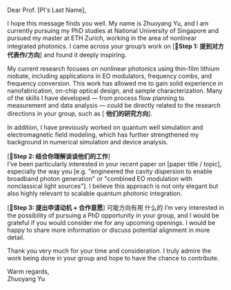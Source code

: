 Dear Prof. [PI's Last Name],

I hope this message finds you well. My name is Zhuoyang Yu, and I am currently pursuing my PhD studies at National University of Singapore and pursued my master at ETH Zurich, working in the area of nonlinear integrated photonics. I came across your group’s work on [🔁**Step 1: 提到对方代表作/方向**] and found it deeply inspiring.

My current research focuses on nonlinear photonics using thin-film lithium niobate, including applications in EO modulators, frequency combs, and frequency conversion. This work has allowed me to gain solid experience in nanofabrication, on-chip optical design, and sample characterization. Many of the skills I have developed — from process flow planning to measurement and data analysis — could be directly related to the research directions in your group, such as [ **他们的研究方向**].

In addition, I have previously worked on quantum well simulation and electromagnetic field modeling, which has further strengthened my background in numerical simulation and device analysis.

[🔁**Step 2: 结合你理解谈谈他们的工作**]  
I’ve been particularly interested in your recent paper on [paper title / topic], especially the way you [e.g. "engineered the cavity dispersion to enable broadband photon generation" or "combined EO modulation with nonclassical light sources"]. I believe this approach is not only elegant but also highly relevant to scalable quantum photonic integration.

[🔁**Step 3: 提出申请动机 + 合作意愿**]  可能方向有用 什么的
I’m very interested in the possibility of pursuing a PhD opportunity in your group, and I would be grateful if you would consider me for any upcoming openings. I would be happy to share more information or discuss potential alignment in more detail.

Thank you very much for your time and consideration. I truly admire the work being done in your group and hope to have the chance to contribute.

Warm regards,  
Zhuoyang Yu